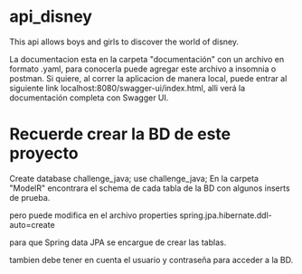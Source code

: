# api_disney
This api allows boys and girls to discover the world of disney.

La documentacion esta en la carpeta "documentación" con un archivo en formato .yaml, para conocerla puede agregar este archivo a insomnia o postman.
Si quiere, al correr la aplicacion de manera local, puede entrar al siguiente link localhost:8080/swagger-ui/index.html, 
alli verá la documentación completa con Swagger UI.

# Recuerde crear la BD de este proyecto

Create database challenge_java;
use challenge_java;
En la carpeta "ModelR" encontrara el schema de cada tabla de la BD con algunos inserts de prueba.

pero puede modifica en el archivo properties 
spring.jpa.hibernate.ddl-auto=create

para que Spring data JPA se encargue de crear las tablas.

tambien debe tener en cuenta el usuario y contraseña para acceder a la BD.
